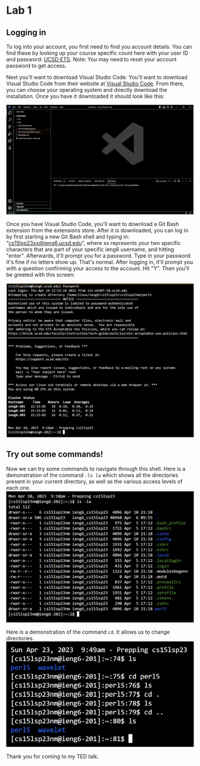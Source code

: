 Lab 1
=====
## Logging in

To log into your account, you first need to find you account details. You can find these by looking up your course specific count here with your user ID and password: [UCSD ETS](https://sdacs.ucsd.edu/~icc/index.php).
Note: You may need to reset your account password to get access.

Next you'll want to download Visual Studio Code. You'll want to download Visual Studio Code from their website at [Visual Studio Code](https://code.visualstudio.com/). From there, you can choose your operating system and directly download the installation. 
Once you have it downloaded it should look like this:

![Image](vscInstall.png)

Once you have Visual Studio Code, you'll want to download a Git Bash extension from the extensions store. After it is downloaded, you can log in by first starting a new Git Bash shell and typing in: "cs15lsp23xx@ieng6.ucsd.edu", where xx represents your two specific characters that are part of your specific ieng6 username, and hitting "enter". Afterwards, it'll prompt you for a password. Type in your password. It's fine if no letters show up. That's normal. After logging in, it'll prompt you with a question confirming your access to the account. Hit "Y". Then you'll be greeted with this screen:

![Image](login.png)

## Try out some commands!
Now we can try some commands to navigate through this shell. Here is a demonstration of the command `-ls la` which shows all the directories present in your current directory, as well as the various access levels of each one.
![Image](lsla.png)

Here is a demonstration of the command `cd`. It allows us to change directories.
![Image](cd.png)

Thank you for coming to my TED talk.
